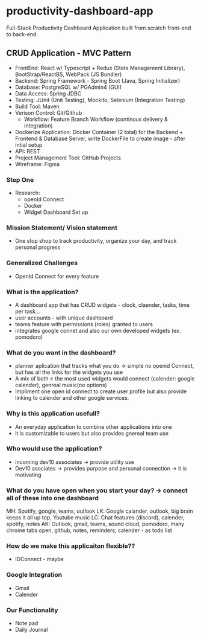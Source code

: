 # productivity-dashboard-app
Full-Stack Productivity Dashboard Application built from scratch front-end to back-end.

## CRUD Application - MVC Pattern
- FrontEnd: React w/ Typescript + Redux (State Management Library), BootStrap/ReactBS, WebPack (JS Bundler)
- Backend: Spring Framework - Spring Boot (Java, Spring Initializer)
- Database: PostgreSQL w/ PGAdmin4 (GUI)
- Data Access: Spring JDBC
- Testing: JUnit (Unit Testing), Mockito, Selenium (Integration Testing)
- Build Tool: Maven
- Verison Control: Git/Github
  - Workflow: Feature Branch Workflow (continous delivery & integration) 
- Dockerize Application: Docker Container (2 total) for the Backend + Frontend & Database Server, write DockerFile to create image - after intial setup
- API: REST
- Project Management Tool: GitHub Projects
- Wireframe: Figma

### Step One

- Research:
    - openId Connect
    - Docker 
    - Widget Dashboard Set up
    
### Mission Statement/ Vision statement
- One stop shop to track productivity, organize your day, and track personal progress

### Generalized Challenges
- OpenId Connect for every feature

### What is the application?
- A dashboard app that has CRUD widgets - clock, claender, tasks, time per task...
- user accounts - with unique dashboard
- teams feature with permissions (roles) granted to users
- integrates google connet and also our own developed widgets (ex. pomodoro)

### What do you want in the dashboard?
- planner aplication that tracks what you do -> simple no openid Connect, but has all the links for the widgets you use
- A mix of both-> the most used widgets would connect (calender: google calender),  genreal music(no options)
- Impliment one open id connect to create user profile but also provide linking to calender and other google services.

### Why is this application usefull?
- An everyday application to combine other applications into one
- it is customizable to users but also provides gnereal team use 

### Who would use the application?
- incoming dev10 associates -> provide utility use
- Dev10 asociates -> provides purpose and personal connection -> it is motivating 

### What do you have open when you start your day? -> connect all of these into one dashboard
MH:  Spotify,  google, teams, outlook
LK:  Google calander, outlook,  big brain keeps it all up top,  Youtube music
LC:  Chat features (discord), calender, spotify, notes
AK:  Outlook, gmail, teams, sound cloud, pomodoro, many chrome tabs open, github, notes, reminders, calender - as todo list

### How do we make this applicaiton flexible??
- IDConnect - maybe

### Google Integration
- Gmail
- Calender

### Our Functionality
- Note pad
- Daily Journal 


